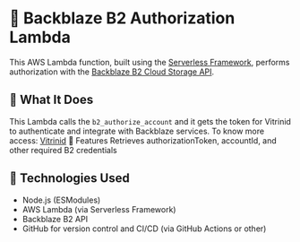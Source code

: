 # 🔐 Backblaze B2 Authorization Lambda

This AWS Lambda function, built using the [Serverless Framework](https://www.serverless.com/), performs authorization with the [Backblaze B2 Cloud Storage API](https://www.backblaze.com/b2/docs/).

## 🚀 What It Does
This Lambda calls the `b2_authorize_account` and it gets the token for Vitrinid to authenticate and integrate with Backblaze services. To know more access: [Vitrinid](http://page.vitrinid.com.br/)
🔧 Features
Retrieves authorizationToken, accountId, and other required B2 credentials

## 🧠 Technologies Used
- Node.js (ESModules)
- AWS Lambda (via Serverless Framework)
- Backblaze B2 API
- GitHub for version control and CI/CD (via GitHub Actions or other)
